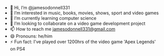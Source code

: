 - 👋 Hi, I’m @jamesodonnell331
- 👀 I’m interested in music, books, movies, shows, sport and video games
- 🌱 I’m currently learning computer science
- 💞️ I’m looking to collaborate on a video game development project
- 📫 How to reach me jamesodonnell331@gmail.com
- 😄 Pronouns: he/him
- ⚡ Fun fact: I've played over 1200hrs of the video game 'Apex Legends' on PS4

<!---
jamesodonnell331/jamesodonnell331 is a ✨ special ✨ repository because its `README.md` (this file) appears on your GitHub profile.
You can click the Preview link to take a look at your changes.
--->
